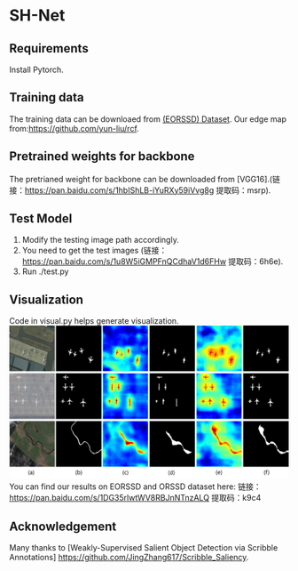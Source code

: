 # SH-Net
## Requirements
 Install Pytorch.
## Training data
The training data can be downloaed from [(EORSSD) Dataset](https://github.com/rmcong/EORSSD-dataset).
Our edge map from:https://github.com/yun-liu/rcf.

## Pretrained weights for backbone
The pretrianed weight for backbone can be downloaded from [VGG16].(链接：https://pan.baidu.com/s/1hbIShLB-iYuRXy59iVvg8g 提取码：msrp).

## Test Model
1) Modify the testing image path accordingly.
2) You need to get the test images (链接：https://pan.baidu.com/s/1u8W5iGMPFnQCdhaV1d6FHw 提取码：6h6e).
3) Run ./test.py

## Visualization
Code in visual.py helps generate visualization.
![alt text](./Visual2.png)
 You can find our results on EORSSD and ORSSD dataset here: 链接：https://pan.baidu.com/s/1DG35rlwtWV8RBJnNTnzALQ 提取码：k9c4 
## Acknowledgement

Many thanks to [Weakly-Supervised Salient Object Detection via Scribble Annotations]  https://github.com/JingZhang617/Scribble_Saliency.





